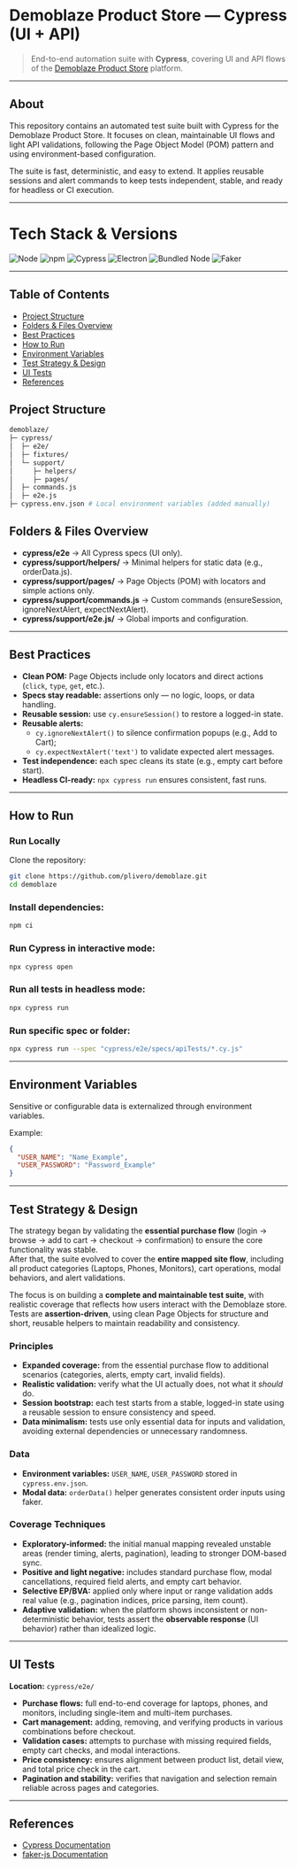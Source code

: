 # Demoblaze Product Store — Cypress (UI + API)

> End-to-end automation suite with **Cypress**, covering UI and API flows of the [Demoblaze Product Store](https://www.demoblaze.com/index.html/) platform.

---

## About

This repository contains an automated test suite built with Cypress for the Demoblaze Product Store.
It focuses on clean, maintainable UI flows and light API validations, following the Page Object Model (POM) pattern and using environment-based configuration.

The suite is fast, deterministic, and easy to extend.
It applies reusable sessions and alert commands to keep tests independent, stable, and ready for headless or CI execution.

---

# Tech Stack & Versions

![Node](https://img.shields.io/badge/node-v22.14.0-339933?logo=node.js&logoColor=white)
![npm](https://img.shields.io/badge/npm-v11.3.0-CB3837?logo=npm&logoColor=white)
![Cypress](https://img.shields.io/badge/cypress-v15.2.0-04C38E?logo=cypress&logoColor=white)
![Electron](https://img.shields.io/badge/electron-36.4.0-47848F?logo=electron&logoColor=white)
![Bundled Node](<https://img.shields.io/badge/node(bundled)-v22.15.1-339933?logo=node.js&logoColor=white>)
![Faker](https://img.shields.io/badge/faker-v10.0.0-FF6F00)

---

## Table of Contents

- [Project Structure](#project-structure)
- [Folders & Files Overview](#folders--files-overview)
- [Best Practices](#best-practices)
- [How to Run](#how-to-run)
- [Environment Variables](#environment-variables)
- [Test Strategy & Design](#test-strategy--design)
- [UI Tests](#ui-tests)
- [References](#references)

## Project Structure

```bash
demoblaze/
├─ cypress/
│  ├─ e2e/
│  ├─ fixtures/
│  └─ support/
│     ├─ helpers/
│     ├─ pages/
│  ├─ commands.js
│  ├─ e2e.js
├─ cypress.env.json # Local environment variables (added manually)

```

## Folders & Files Overview

- **cypress/e2e** → All Cypress specs (UI only).
- **cypress/support/helpers/** → Minimal helpers for static data (e.g., orderData.js).
- **cypress/support/pages/** → Page Objects (POM) with locators and simple actions only.
- **cypress/support/commands.js** → Custom commands (ensureSession, ignoreNextAlert, expectNextAlert).
- **cypress/support/e2e.js/** → Global imports and configuration.

---

## Best Practices

- **Clean POM:** Page Objects include only locators and direct actions (`click`, `type`, `get`, etc.).
- **Specs stay readable:** assertions only — no logic, loops, or data handling.
- **Reusable session:** use `cy.ensureSession()` to restore a logged-in state.
- **Reusable alerts:**
  - `cy.ignoreNextAlert()` to silence confirmation popups (e.g., Add to Cart);
  - `cy.expectNextAlert('text')` to validate expected alert messages.
- **Test independence:** each spec cleans its state (e.g., empty cart before start).
- **Headless CI-ready:** `npx cypress run` ensures consistent, fast runs.

---

## How to Run

### Run Locally

Clone the repository:

```bash
git clone https://github.com/plivero/demoblaze.git
cd demoblaze
```

### Install dependencies:

```bash
npm ci
```

### Run Cypress in interactive mode:

```bash
npx cypress open
```

### Run all tests in headless mode:

```bash
npx cypress run
```

### Run specific spec or folder:

```bash
npx cypress run --spec "cypress/e2e/specs/apiTests/*.cy.js"
```

---

## Environment Variables

Sensitive or configurable data is externalized through environment variables.

Example:

```json
{
  "USER_NAME": "Name_Example",
  "USER_PASSWORD": "Password_Example"
}
```

---

## Test Strategy & Design

The strategy began by validating the **essential purchase flow** (login → browse → add to cart → checkout → confirmation) to ensure the core functionality was stable.  
After that, the suite evolved to cover the **entire mapped site flow**, including all product categories (Laptops, Phones, Monitors), cart operations, modal behaviors, and alert validations.

The focus is on building a **complete and maintainable test suite**, with realistic coverage that reflects how users interact with the Demoblaze store.  
Tests are **assertion-driven**, using clean Page Objects for structure and short, reusable helpers to maintain readability and consistency.

### Principles

- **Expanded coverage:** from the essential purchase flow to additional scenarios (categories, alerts, empty cart, invalid fields).
- **Realistic validation:** verify what the UI actually does, not what it _should_ do.
- **Session bootstrap:** each test starts from a stable, logged-in state using a reusable session to ensure consistency and speed.
- **Data minimalism:** tests use only essential data for inputs and validation, avoiding external dependencies or unnecessary randomness.

### Data

- **Environment variables:** `USER_NAME`, `USER_PASSWORD` stored in `cypress.env.json`.
- **Modal data:** `orderData()` helper generates consistent order inputs using faker.

### Coverage Techniques

- **Exploratory-informed:** the initial manual mapping revealed unstable areas (render timing, alerts, pagination), leading to stronger DOM-based sync.
- **Positive and light negative:** includes standard purchase flow, modal cancellations, required field alerts, and empty cart behavior.
- **Selective EP/BVA:** applied only where input or range validation adds real value (e.g., pagination indices, price parsing, item count).
- **Adaptive validation:** when the platform shows inconsistent or non-deterministic behavior, tests assert the **observable response** (UI behavior) rather than idealized logic.

---

## UI Tests

**Location:** `cypress/e2e/`

- **Purchase flows:** full end-to-end coverage for laptops, phones, and monitors, including single-item and multi-item purchases.
- **Cart management:** adding, removing, and verifying products in various combinations before checkout.
- **Validation cases:** attempts to purchase with missing required fields, empty cart checks, and modal interactions.
- **Price consistency:** ensures alignment between product list, detail view, and total price check in the cart.
- **Pagination and stability:** verifies that navigation and selection remain reliable across pages and categories.

---

## References

- [Cypress Documentation](https://docs.cypress.io/)
- [faker-js Documentation](https://fakerjs.dev/)
